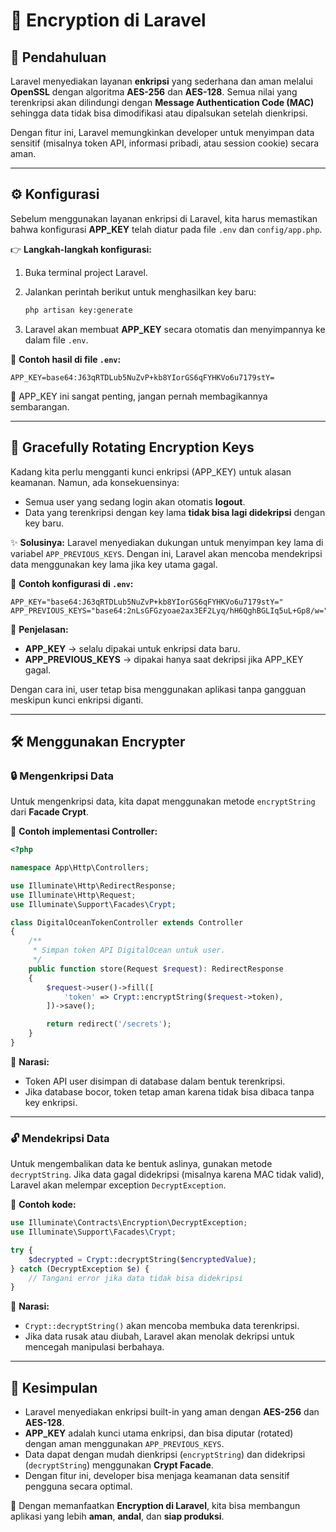 # 🔐 Encryption di Laravel

## 📖 Pendahuluan

Laravel menyediakan layanan **enkripsi** yang sederhana dan aman melalui **OpenSSL** dengan algoritma **AES-256** dan **AES-128**.
Semua nilai yang terenkripsi akan dilindungi dengan **Message Authentication Code (MAC)** sehingga data tidak bisa dimodifikasi atau dipalsukan setelah dienkripsi.

Dengan fitur ini, Laravel memungkinkan developer untuk menyimpan data sensitif (misalnya token API, informasi pribadi, atau session cookie) secara aman.

---

## ⚙️ Konfigurasi

Sebelum menggunakan layanan enkripsi di Laravel, kita harus memastikan bahwa konfigurasi **APP\_KEY** telah diatur pada file `.env` dan `config/app.php`.

👉 **Langkah-langkah konfigurasi:**

1. Buka terminal project Laravel.
2. Jalankan perintah berikut untuk menghasilkan key baru:

   ```bash
   php artisan key:generate
   ```
3. Laravel akan membuat **APP\_KEY** secara otomatis dan menyimpannya ke dalam file `.env`.

📌 **Contoh hasil di file `.env`:**

```env
APP_KEY=base64:J63qRTDLub5NuZvP+kb8YIorGS6qFYHKVo6u7179stY=
```

🔑 APP\_KEY ini sangat penting, jangan pernah membagikannya sembarangan.

---

## 🔄 Gracefully Rotating Encryption Keys

Kadang kita perlu mengganti kunci enkripsi (APP\_KEY) untuk alasan keamanan.
Namun, ada konsekuensinya:

* Semua user yang sedang login akan otomatis **logout**.
* Data yang terenkripsi dengan key lama **tidak bisa lagi didekripsi** dengan key baru.

✨ **Solusinya:** Laravel menyediakan dukungan untuk menyimpan key lama di variabel `APP_PREVIOUS_KEYS`.
Dengan ini, Laravel akan mencoba mendekripsi data menggunakan key lama jika key utama gagal.

📌 **Contoh konfigurasi di `.env`:**

```env
APP_KEY="base64:J63qRTDLub5NuZvP+kb8YIorGS6qFYHKVo6u7179stY="
APP_PREVIOUS_KEYS="base64:2nLsGFGzyoae2ax3EF2Lyq/hH6QghBGLIq5uL+Gp8/w="
```

📝 **Penjelasan:**

* **APP\_KEY** → selalu dipakai untuk enkripsi data baru.
* **APP\_PREVIOUS\_KEYS** → dipakai hanya saat dekripsi jika APP\_KEY gagal.

Dengan cara ini, user tetap bisa menggunakan aplikasi tanpa gangguan meskipun kunci enkripsi diganti.

---

## 🛠️ Menggunakan Encrypter

### 🔒 Mengenkripsi Data

Untuk mengenkripsi data, kita dapat menggunakan metode `encryptString` dari **Facade Crypt**.

📌 **Contoh implementasi Controller:**

```php
<?php

namespace App\Http\Controllers;

use Illuminate\Http\RedirectResponse;
use Illuminate\Http\Request;
use Illuminate\Support\Facades\Crypt;

class DigitalOceanTokenController extends Controller
{
    /**
     * Simpan token API DigitalOcean untuk user.
     */
    public function store(Request $request): RedirectResponse
    {
        $request->user()->fill([
            'token' => Crypt::encryptString($request->token),
        ])->save();

        return redirect('/secrets');
    }
}
```

📝 **Narasi:**

* Token API user disimpan di database dalam bentuk terenkripsi.
* Jika database bocor, token tetap aman karena tidak bisa dibaca tanpa key enkripsi.

---

### 🔓 Mendekripsi Data

Untuk mengembalikan data ke bentuk aslinya, gunakan metode `decryptString`.
Jika data gagal didekripsi (misalnya karena MAC tidak valid), Laravel akan melempar exception `DecryptException`.

📌 **Contoh kode:**

```php
use Illuminate\Contracts\Encryption\DecryptException;
use Illuminate\Support\Facades\Crypt;

try {
    $decrypted = Crypt::decryptString($encryptedValue);
} catch (DecryptException $e) {
    // Tangani error jika data tidak bisa didekripsi
}
```

📝 **Narasi:**

* `Crypt::decryptString()` akan mencoba membuka data terenkripsi.
* Jika data rusak atau diubah, Laravel akan menolak dekripsi untuk mencegah manipulasi berbahaya.

---

## 🎯 Kesimpulan

* Laravel menyediakan enkripsi built-in yang aman dengan **AES-256** dan **AES-128**.
* **APP\_KEY** adalah kunci utama enkripsi, dan bisa diputar (rotated) dengan aman menggunakan `APP_PREVIOUS_KEYS`.
* Data dapat dengan mudah dienkripsi (`encryptString`) dan didekripsi (`decryptString`) menggunakan **Crypt Facade**.
* Dengan fitur ini, developer bisa menjaga keamanan data sensitif pengguna secara optimal.

🚀 Dengan memanfaatkan **Encryption di Laravel**, kita bisa membangun aplikasi yang lebih **aman**, **andal**, dan **siap produksi**.

